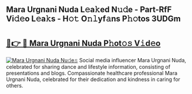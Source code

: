 ## Mara Urgnani Nuda L𝚎a𝚔ed N𝚞𝚍e - Part-RfF Vi𝚍𝚎o L𝚎a𝚔s - H𝚘𝚝 O𝚗𝚕yf𝚊ns P𝚑𝚘tos 3UDGm

# <h2><a href="http://kf60mdf.oniu.top/?m=Mara+Urgnani+Nuda">🔗👉 🔴 Mara Urgnani Nuda P𝚑ot𝚘𝚜 V𝚒d𝚎o</a></h2>

[![Mara Urgnani Nuda Nu𝚍e𝚜](https://i.imgur.com/0qMVB7G.gif)](http://kf60mdf.oniu.top/?m=Mara+Urgnani+Nuda)
Social media influencer Mara Urgnani Nuda, celebrated for sharing dance and lifestyle information, consisting of presentations and blogs. Compassionate healthcare professional Mara Urgnani Nuda, celebrated for their dedication and kindness in caring for others.  
